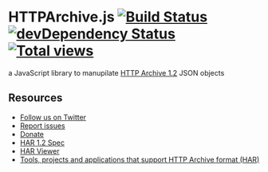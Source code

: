 # HTTPArchive.js [![Build Status](https://travis-ci.org/codeinchaos/httparchive.js.png?branch=master)](https://travis-ci.org/codeinchaos/httparchive.js) [![devDependency Status](https://david-dm.org/codeinchaos/httparchive.js.png)](https://david-dm.org/codeinchaos/httparchive.js#info=devDependencies) [![Total views](https://sourcegraph.com/api/repos/github.com/codeinchaos/httparchive.js/counters/views.png)](https://sourcegraph.com/github.com/codeinchaos/httparchive.js)

a JavaScript library to manupilate [HTTP Archive 1.2](http://www.softwareishard.com/blog/har-12-spec/) JSON objects

## Resources

- [Follow us on Twitter][1]
- [Report issues][2]
- [Donate][3]
- [HAR 1.2 Spec][4]
- [HAR Viewer][5]
- [Tools, projects and applications that support HTTP Archive format (HAR)][6]

[1]: http://twitter.com/codeinchaos
[2]: https://github.com/codeinchaos/httparchive.js/issues
[3]: https://www.paypal.com/cgi-bin/webscr?cmd=_s-xclick&hosted_button_id=UJ2B2BTK9VLRS
[4]: http://www.softwareishard.com/blog/har-12-spec/
[5]: http://www.softwareishard.com/blog/har-viewer/
[6]: http://www.softwareishard.com/blog/har-adopters
